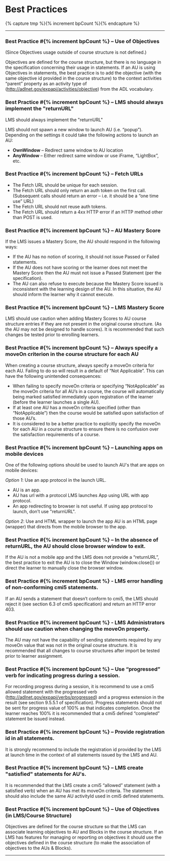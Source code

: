 ---
---

# Best Practices
{% capture tmp %}{% increment bpCount %}{% endcapture %}

------

### Best Practice #{% increment bpCount %} – Use of Objectives

(Since Objectives usage outside of course structure is not defined.)

Objectives are defined for the course structure, but there is no language in the specification concerning their usage in statements. If an AU is using Objectives in statements, the best practice is to add the objective (with the same objective id provided in the course structure) to the context activities “parent” property as an activity type of (http://adlnet.gov/expapi/activities/objective) from the ADL vocabulary.

### Best Practice #{% increment bpCount %} – LMS should always implement the "returnURL"

LMS should always implement the "returnURL"

LMS should not spawn a new window to launch AU (i.e. “popup”). Depending on the settings it could take the following actions to launch an AU:

* **OwnWindow** – Redirect same window to AU location
* **AnyWindow** – Either redirect same window or use iFrame, “LightBox”, etc.

### Best Practice #{% increment bpCount %} – Fetch URLs

* The Fetch URL should be unique for each session.
* The Fetch URL should only return an auth token on the first call. (Subsequent calls should return an error – i.e. it should be a “one time use” URL)
* The Fetch URL should not reuse auth tokens.
* The Fetch URL should return a 4xx HTTP error if an HTTP method other than POST is used.

### Best Practice #{% increment bpCount %} – AU Mastery Score

If the LMS issues a Mastery Score, the AU should respond in the following ways:

* If the AU has no notion of scoring, it should not issue Passed or Failed statements.
* If the AU does not have scoring or the learner does not meet the Mastery Score then the AU must not issue a Passed Statement (per the specification).
* The AU can also refuse to execute because the Mastery Score issued is inconsistent with the learning design of the AU. In this situation, the AU should inform the learner why it cannot execute.

### Best Practice #{% increment bpCount %} – LMS Mastery Score

LMS should use caution when adding Mastery Scores to AU course structure entries if they are not present in the original course structure. (As the AU may not be designed to handle scores). It is recommended that such changes be tested prior to enrolling learners.

### Best Practice #{% increment bpCount %} – Always specify a moveOn criterion in the course structure for each AU

When creating a course structure, always specify a moveOn criteria for each AU. Failing to do so will result in a default of “Not Applicable”. This can have the following unintended consequences:

* When failing to specify moveOn criteria or specifying “NotApplicable” as the moveOn criteria for all AU’s in a course, the course will automatically being marked satisfied immediately upon registration of the learner (before the learner launches a single AU).
* If at least one AU has a moveOn criteria specified (other than “NotApplicable”) then the course would be satisfied upon satisfaction of those AU’s.
* It is considered to be a better practice to explicitly specify the moveOn for each AU in a course structure to ensure there is no confusion over the satisfaction requirements of a course.

### Best Practice #{% increment bpCount %} – Launching apps on mobile devices

One of the following options should be used to launch AU's that are apps on mobile devices:

_Option 1_: Use an app protocol in the launch URL.

* AU is an app.
* AU has url with a protocol LMS launches App using URL with app protocol.
* An app redirecting to browser is not useful. If using app protocol to launch, don’t use "returnURL".

_Option 2_: Use and HTML wrapper to launch the app AU is an HTML page (wrapper) that directs from the mobile browser to the app.

### Best Practice #{% increment bpCount %} – In the absence of returnURL, the AU should close browser window to exit.

If the AU is not a mobile app and the LMS does not provide a “returnURL”, the best practice to exit the AU is to close the Window (window.close()) or direct the learner to manually close the browser window.

### Best Practice #{% increment bpCount %}  - LMS error handling of non-conforming cmi5 statements.
If an AU sends a statement that doesn’t conform to cmi5, the LMS should reject it (see section 6.3 of cmi5 specification) and return an HTTP error 403.

### Best Practice #{% increment bpCount %}  - LMS Administrators should use caution when changing the moveOn property.
The AU may not have the capability of sending statements required by any moveOn value that was not in the original course structure. It is recommended that all changes to course structures after import be tested prior to learner assignment.

###  Best Practice #{% increment bpCount %} – Use “progressed” verb for indicating progress during a session.
For recording progress during a session, it is recommend to use a cmi5 allowed statement with the progressed verb (http://adlnet.gov/expapi/verbs/progressed) and a progress extension in the result (see section 9.5.5.1 of specification).  Progress statements should not be sent for progress value of 100% as that indicates completion.  Once the learner reaches 100% it is recommended that a cmi5 defined “completed” statement be issued instead.

###  Best Practice #{% increment bpCount %} – Provide registration id in all statements.
It is strongly recommend to include the registration id provided by the LMS at launch time in the context of all statements issued by the LMS and AU.

###  Best Practice #{% increment bpCount %} – LMS create "satisfied" statements for AU's.

It is recommended that the LMS create a cmi5 “allowed” statement (with a satisfied verb) when an AU has met its moveOn criteria.  The statement should also include the same AU activityId used in cmi5 defined statements.

###  Best Practice #{% increment bpCount %} – Use of Objectives (in LMS/Course Structure)

Objectives are defined for the course structure so that the LMS can associate learning objectives to AU and Blocks in the course structure.  If an LMS has features for managing or reporting on objectives it should use the objectives defined in the course structure (to make the association of objectives to the AUs & Blocks).



------
